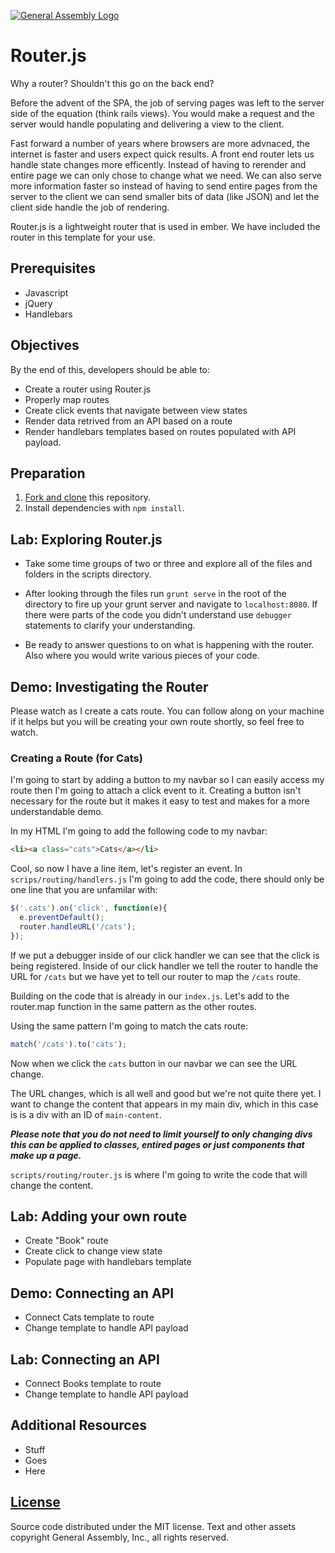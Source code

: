 [![General Assembly Logo](https://camo.githubusercontent.com/1a91b05b8f4d44b5bbfb83abac2b0996d8e26c92/687474703a2f2f692e696d6775722e636f6d2f6b6538555354712e706e67)](https://generalassemb.ly/education/web-development-immersive)

# Router.js

Why a router?  Shouldn't this go on the back end?

Before the advent of the SPA, the job of serving pages was left to the server
side of the equation (think rails views).  You would make a request and the
server would handle populating and delivering a view to the client.

Fast forward a number of years where browsers are more advnaced, the internet is
faster and users expect quick results.  A front end router lets us handle state
changes more efficently.  Instead of having to rerender and entire page we can
only chose to change what we need. We can also serve more information faster so
instead of having to send entire pages from the server to the client we can send
smaller bits of data (like JSON) and let the client side handle the job of
rendering.

Router.js is a lightweight router that is used in ember. We have included the
router in this template for your use.

## Prerequisites

-   Javascript
-   jQuery
-   Handlebars

## Objectives

By the end of this, developers should be able to:

-   Create a router using Router.js
-   Properly map routes
-   Create click events that navigate between view states
-   Render data retrived from an API based on a route
-   Render handlebars templates based on routes populated with API payload.

## Preparation

1.  [Fork and clone](https://github.com/ga-wdi-boston/meta/wiki/ForkAndClone)
    this repository.
1.  Install dependencies with `npm install`.

## Lab: Exploring Router.js

-   Take some time groups of two or three and explore all of the files and
    folders in the scripts directory.

-   After looking through the files run `grunt serve` in the root of the
    directory to fire up your grunt server and navigate to `localhost:8080`. If
    there were parts of the code you didn't understand use `debugger` statements
    to clarify your understanding.

-   Be ready to answer questions to on what is happening with the router.  Also
    where you would write various pieces of your code.

## Demo: Investigating the Router

Please watch as I create a cats route.  You can follow along on your machine
if it helps but you will be creating your own route shortly, so feel free to
watch.

### Creating a Route (for Cats)

I'm going to start by adding a button to my navbar so I can easily access my
route then I'm going to attach a click event to it.  Creating a button isn't
necessary for the route but it makes it easy to test and makes for a more
understandable demo.

In my HTML I'm going to add the following code to my navbar:

```html
<li><a class="cats">Cats</a></li>
```

Cool, so now I have a line item, let's register an event. In
`scrips/routing/handlers.js` I'm going to add the code, there should only be
one line that you are unfamilar with:

```js
$('.cats').on('click', function(e){
  e.preventDefault();
  router.handleURL('/cats');
});
```

If we put a debugger inside of our click handler we can see that the click is
being registered.  Inside of our click handler we tell the router to handle the
URL for `/cats` but we have yet to tell our router to map the `/cats` route.

Building on the code that is already in our `index.js`. Let's add to the
router.map function in the same pattern as the other routes.

Using the same pattern I'm going to match the cats route:

```js
match('/cats').to('cats');
```

Now when we click the `cats` button in our navbar we can see the URL change.

The URL changes, which is all well and good but we're not quite there yet. I
want to change the content that appears in my main div, which in this case is
is a div with an ID of `main-content`.

___Please note that you do not need to limit yourself to only changing divs___
___this can be applied to classes, entired pages or just components that___
___make up a page.___

`scripts/routing/router.js` is where I'm going to write the code that will
change the content.

## Lab: Adding your own route

-   Create "Book" route
-   Create click to change view state
-   Populate page with handlebars template

## Demo: Connecting an API

-   Connect Cats template to route
-   Change template to handle API payload

## Lab: Connecting an API

-   Connect Books template to route
-   Change template to handle API payload

## Additional Resources

-   Stuff
-   Goes
-   Here

## [License](LICENSE)

Source code distributed under the MIT license. Text and other assets copyright
General Assembly, Inc., all rights reserved.
